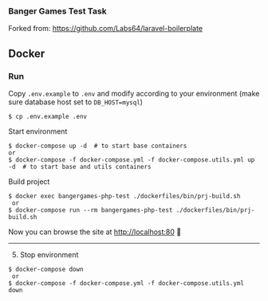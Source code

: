 ### Banger Games Test Task

Forked from: https://github.com/Labs64/laravel-boilerplate

## Docker

### Run

 Copy `.env.example` to `.env` and modify according to your environment (make sure database host set to `DB_HOST=mysql`)
```
$ cp .env.example .env
```

 Start environment
```
$ docker-compose up -d  # to start base containers
or
$ docker-compose -f docker-compose.yml -f docker-compose.utils.yml up -d  # to start base and utils containers
```

 Build project
```
$ docker exec bangergames-php-test ./dockerfiles/bin/prj-build.sh
 or
$ docker-compose run --rm bangergames-php-test ./dockerfiles/bin/prj-build.sh
```

Now you can browse the site at [http://localhost:80](http://localhost:80)  🙌

---

5. Stop environment
```
$ docker-compose down
 or
$ docker-compose -f docker-compose.yml -f docker-compose.utils.yml down
```
